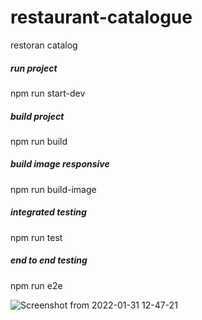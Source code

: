 # restaurant-catalogue
restoran catalog

##### run project 
npm run start-dev

##### build project
npm run build

##### build image responsive
npm run build-image

##### integrated testing
npm run test

##### end to end testing
npm run e2e


![Screenshot from 2022-01-31 12-47-21](https://user-images.githubusercontent.com/43898482/151746285-2e0f004d-1181-4a46-ab85-d3f6e7adb47f.png)
